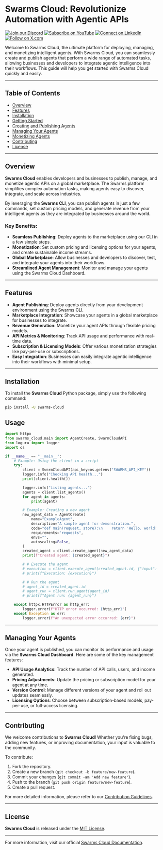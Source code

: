 
# Swarms Cloud: Revolutionize Automation with Agentic APIs


[![Join our Discord](https://img.shields.io/badge/Discord-Join%20our%20server-5865F2?style=for-the-badge&logo=discord&logoColor=white)](https://discord.gg/swarms) [![Subscribe on YouTube](https://img.shields.io/badge/YouTube-Subscribe-red?style=for-the-badge&logo=youtube&logoColor=white)](https://www.youtube.com/@kyegomez3242) [![Connect on LinkedIn](https://img.shields.io/badge/LinkedIn-Connect-blue?style=for-the-badge&logo=linkedin&logoColor=white)](https://www.linkedin.com/in/kye-g-38759a207/) [![Follow on X.com](https://img.shields.io/badge/X.com-Follow-1DA1F2?style=for-the-badge&logo=x&logoColor=white)](https://x.com/kyegomezb)

Welcome to Swarms Cloud, the ultimate platform for deploying, managing, and monetizing intelligent agents. With Swarms Cloud, you can seamlessly create and publish agents that perform a wide range of automated tasks, allowing businesses and developers to integrate agentic intelligence into their workflows. This guide will help you get started with Swarms Cloud quickly and easily.

---

## Table of Contents

- [Overview](#overview)
- [Features](#features)
- [Installation](#installation)
- [Getting Started](#getting-started)
- [Creating and Publishing Agents](#creating-and-publishing-agents)
- [Managing Your Agents](#managing-your-agents)
- [Monetizing Agents](#monetizing-agents)
- [Contributing](#contributing)
- [License](#license)

---


## Overview

**Swarms Cloud** enables developers and businesses to publish, manage, and monetize agentic APIs on a global marketplace. The Swarms platform simplifies complex automation tasks, making agents easy to discover, integrate, and scale across industries.

By leveraging the **Swarms CLI**, you can publish agents in just a few commands, set custom pricing models, and generate revenue from your intelligent agents as they are integrated by businesses around the world.

### Key Benefits:

- **Seamless Publishing**: Deploy agents to the marketplace using our CLI in a few simple steps.
- **Monetization**: Set custom pricing and licensing options for your agents, and create sustainable income streams.
- **Global Marketplace**: Allow businesses and developers to discover, test, and integrate your agents into their workflows.
- **Streamlined Agent Management**: Monitor and manage your agents using the Swarms Cloud Dashboard.

---

## Features

- **Agent Publishing**: Deploy agents directly from your development environment using the Swarms CLI.
- **Marketplace Integration**: Showcase your agents in a global marketplace for businesses to integrate.
- **Revenue Generation**: Monetize your agent APIs through flexible pricing models.
- **API Metrics & Monitoring**: Track API usage and performance with real-time data.
- **Subscription & Licensing Models**: Offer various monetization strategies like pay-per-use or subscriptions.
- **Easy Integration**: Businesses can easily integrate agentic intelligence into their workflows with minimal setup.

---

## Installation

To install the **Swarms Cloud** Python package, simply use the following command:

```bash
pip install -U swarms-cloud
```

## Usage

```python
import httpx
from swarms_cloud.main import AgentCreate, SwarmCloudAPI
from loguru import logger
import os

if __name__ == "__main__":
    # Example: Using the client in a script
    try:
        client = SwarmCloudAPI(api_key=os.getenv("SWARMS_API_KEY"))
        logger.info("Checking API health...")
        print(client.health())

        logger.info("Listing agents...")
        agents = client.list_agents()
        for agent in agents:
            print(agent)

        # Example: Creating a new agent
        new_agent_data = AgentCreate(
            name="ExampleAgent",
            description="A sample agent for demonstration.",
            code="def main(request, store):\n    return 'Hello, world!'",
            requirements="requests",
            envs="",
            autoscaling=False,
        )
        created_agent = client.create_agent(new_agent_data)
        print(f"Created agent: {created_agent}")

        # # Execute the agent
        # execution = client.execute_agent(created_agent.id, {"input": "Hello, world!"})
        # print(f"Execution: {execution}")

        # # Run the agent
        # agent_id = created_agent.id
        # agent_run = client.run_agent(agent_id)
        # print(f"Agent run: {agent_run}")

    except httpx.HTTPError as http_err:
        logger.error(f"HTTP error occurred: {http_err}")
    except Exception as err:
        logger.error(f"An unexpected error occurred: {err}")
```
---

## Managing Your Agents

Once your agent is published, you can monitor its performance and usage via the **Swarms Cloud Dashboard**. Here are some of the key management features:

- **API Usage Analytics**: Track the number of API calls, users, and income generated.
- **Pricing Adjustments**: Update the pricing or subscription model for your agent at any time.
- **Version Control**: Manage different versions of your agent and roll out updates seamlessly.
- **Licensing Options**: Choose between subscription-based models, pay-per-use, or full-access licensing.

---

## Contributing

We welcome contributions to **Swarms Cloud**! Whether you're fixing bugs, adding new features, or improving documentation, your input is valuable to the community.

To contribute:

1. Fork the repository.
2. Create a new branch (`git checkout -b feature/new-feature`).
3. Commit your changes (`git commit -am 'Add new feature'`).
4. Push to the branch (`git push origin feature/new-feature`).
5. Create a pull request.

For more detailed information, please refer to our [Contribution Guidelines](CONTRIBUTING.md).

---

## License

**Swarms Cloud** is released under the [MIT License](LICENSE).

---

For more information, visit our official [Swarms Cloud Documentation](https://docs.swarms.world).

